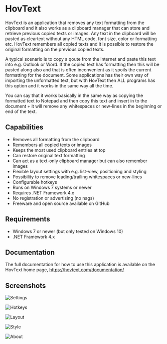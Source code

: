 # HovText

HovText is an application that removes any text formatting from the clipboard and it also works as a clipboard manager that can store and retrieve previous copied texts or images. Any text in the clipboard will be pasted as cleartext without any HTML code, font size, color or formatting etc. HovText remembers all copied texts and it is possible to restore the original formatting on the previous copied texts.

A typical scenario is to copy a qoute from the internet and paste this text into e.g. Outlook or Word. If the copied text has formatting then this will be pasted along also and that is often inconvenient as it spoils the current formatting for the document. Some applications has their own way of importing the unformatted text, but with HovText then ALL programs has this option and it works in the same way all the time.

You can say that it works basically in the same way as copying the formatted text to Notepad and then copy this text and insert in to the document + it will remove any whitespaces or new-lines in the beginning or end of the text.

## Capabilities

* Removes all formatting from the clipboard
* Remembers all copied texts or images
* Keeps the most used clipboard entries at top
* Can restore original text formatting
* Can act as a text-only clipboard manager but can also remember images
* Flexible layout settings with e.g. list-view, positioning and styling
* Possibility to remove leading/trailing whitespaces or new-lines
* Configurable hotkeys
* Runs on Windows 7 systems or newer
* Requires .NET Framework 4.x
* No registration or advertising (no nags)
* Freeware and open source available on GitHub

## Requirements

* Windows 7 or newer (but only tested on Windows 10)
* .NET Framework 4.x

## Documentation

The full documentation for how to use this application is available on the HovText home page, https://hovtext.com/documentation/

## Screenshots

![Settings](https://hovtext.com/documentation/images/General.jpg)

![Hotkeys](https://hovtext.com/documentation/images/Hotkeys.jpg)

![Layout](https://hovtext.com/documentation/images/Layout.jpg)

![Style](https://hovtext.com/documentation/images/Style.jpg)

![About](https://hovtext.com/documentation/images/About.jpg)
